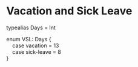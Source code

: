 # Vacation and Sick Leave

typealias Days = Int

enum VSL: Days {  
&nbsp;&nbsp;&nbsp;&nbsp;case vacation = 13  
&nbsp;&nbsp;&nbsp;&nbsp;case sick-leave = 8  
}
